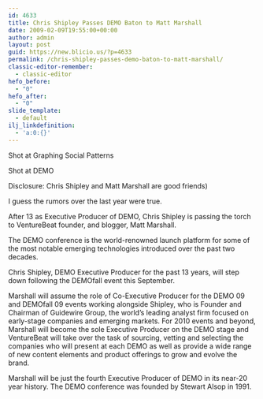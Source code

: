 ```yaml
---
id: 4633
title: Chris Shipley Passes DEMO Baton to Matt Marshall
date: 2009-02-09T19:55:00+00:00
author: admin
layout: post
guid: https://new.blicio.us/?p=4633
permalink: /chris-shipley-passes-demo-baton-to-matt-marshall/
classic-editor-remember:
  - classic-editor
hefo_before:
  - "0"
hefo_after:
  - "0"
slide_template:
  - default
ilj_linkdefinition:
  - 'a:0:{}'
---
```

Shot at Graphing Social Patterns

Shot at DEMO

Disclosure: Chris Shipley and Matt Marshall are good friends)

I guess the rumors over the last year were true.

After 13 as Executive Producer of DEMO, Chris Shipley is passing the torch to VentureBeat founder, and blogger, Matt Marshall.

The DEMO conference is the world-renowned launch platform for some of the most notable emerging technologies introduced over the past two decades.

Chris Shipley, DEMO Executive Producer for the past 13 years, will step down following the DEMOfall event this September.

Marshall will assume the role of Co-Executive Producer for the DEMO 09 and DEMOfall 09 events working alongside Shipley, who is Founder and Chairman of Guidewire Group, the world’s leading analyst firm focused on early-stage companies and emerging markets. For 2010 events and beyond, Marshall will become the sole Executive Producer on the DEMO stage and VentureBeat will take over the task of sourcing, vetting and selecting the companies who will present at each DEMO as well as provide a wide range of new content elements and product offerings to grow and evolve the brand.

Marshall will be just the fourth Executive Producer of DEMO in its near-20 year history. The DEMO conference was founded by Stewart Alsop in 1991.